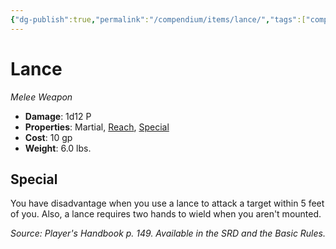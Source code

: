 ```yaml
---
{"dg-publish":true,"permalink":"/compendium/items/lance/","tags":["compendium/src/5e/phb","item/property/martial","item/property/reach","item/property/special","item/weapon/martial/melee"]}
---
```


# Lance
*Melee Weapon*  

- **Damage**: 1d12 P
- **Properties**: Martial, [Reach](rules/item-properties.md#Reach), [Special](rules/item-properties.md#Special)
- **Cost**: 10 gp
- **Weight**: 6.0 lbs.

## Special

You have disadvantage when you use a lance to attack a target within 5 feet of you. Also, a lance requires two hands to wield when you aren't mounted.

*Source: Player's Handbook p. 149. Available in the SRD and the Basic Rules.*